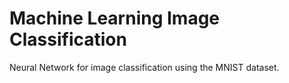 # Machine Learning Image Classification

Neural Network for image classification using the MNIST dataset.
